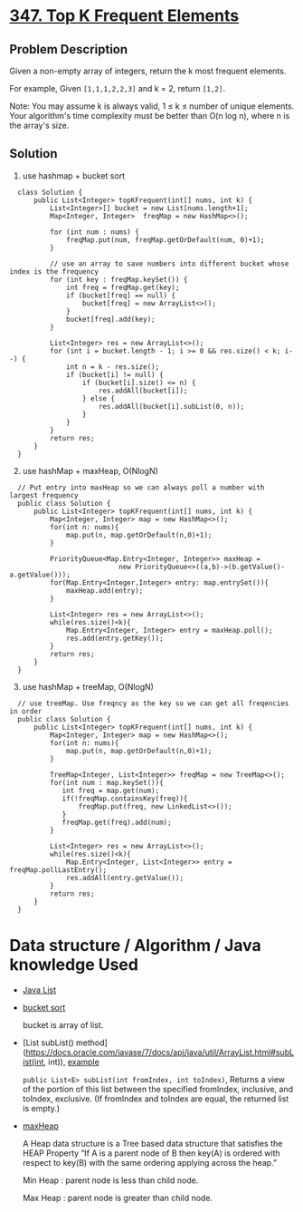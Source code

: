 # [347. Top K Frequent Elements](https://leetcode.com/problems/top-k-frequent-elements/description/)
## Problem Description
Given a non-empty array of integers, return the k most frequent elements.

For example,
Given `[1,1,1,2,2,3]` and k = 2, return `[1,2]`.

Note: 
You may assume k is always valid, 1 ≤ k ≤ number of unique elements.
Your algorithm's time complexity must be better than O(n log n), where n is the array's size.

## Solution
1. use hashmap + bucket sort  
```
  class Solution {
      public List<Integer> topKFrequent(int[] nums, int k) {
          List<Integer>[] bucket = new List[nums.length+1];
          Map<Integer, Integer>  freqMap = new HashMap<>();

          for (int num : nums) {
              freqMap.put(num, freqMap.getOrDefault(num, 0)+1);
          }
          
          // use an array to save numbers into different bucket whose index is the frequency
          for (int key : freqMap.keySet()) {
              int freq = freqMap.get(key);
              if (bucket[freq] == null) {
                  bucket[freq] = new ArrayList<>();
              }
              bucket[freq].add(key);
          }

          List<Integer> res = new ArrayList<>();
          for (int i = bucket.length - 1; i >= 0 && res.size() < k; i--) {
              int n = k - res.size();
              if (bucket[i] != null) {
                  if (bucket[i].size() <= n) {
                      res.addAll(bucket[i]);
                  } else {
                      res.addAll(bucket[i].subList(0, n));
                  }
              }
          }
          return res;
      }
  }
```

2. use hashMap + maxHeap, O(NlogN)
```
  // Put entry into maxHeap so we can always poll a number with largest frequency
  public class Solution {
      public List<Integer> topKFrequent(int[] nums, int k) {
          Map<Integer, Integer> map = new HashMap<>();
          for(int n: nums){
              map.put(n, map.getOrDefault(n,0)+1);
          }

          PriorityQueue<Map.Entry<Integer, Integer>> maxHeap = 
                           new PriorityQueue<>((a,b)->(b.getValue()-a.getValue()));
          for(Map.Entry<Integer,Integer> entry: map.entrySet()){
              maxHeap.add(entry);
          }

          List<Integer> res = new ArrayList<>();
          while(res.size()<k){
              Map.Entry<Integer, Integer> entry = maxHeap.poll();
              res.add(entry.getKey());
          }
          return res;
      }
  }
```

3. use hashMap + treeMap, O(NlogN)
```
  // use treeMap. Use freqncy as the key so we can get all freqencies in order
  public class Solution {
      public List<Integer> topKFrequent(int[] nums, int k) {
          Map<Integer, Integer> map = new HashMap<>();
          for(int n: nums){
              map.put(n, map.getOrDefault(n,0)+1);
          }

          TreeMap<Integer, List<Integer>> freqMap = new TreeMap<>();
          for(int num : map.keySet()){
             int freq = map.get(num);
             if(!freqMap.containsKey(freq)){
                 freqMap.put(freq, new LinkedList<>());
             }
             freqMap.get(freq).add(num);
          }

          List<Integer> res = new ArrayList<>();
          while(res.size()<k){
              Map.Entry<Integer, List<Integer>> entry = freqMap.pollLastEntry();
              res.addAll(entry.getValue());
          }
          return res;
      }
  }
```

# Data structure / Algorithm / Java knowledge Used
- [Java List](http://www.geeksforgeeks.org/list-interface-java-examples/)
- [bucket sort](http://www.geeksforgeeks.org/bucket-sort-2/)

  bucket is array of list.
  
- [List subList() method](https://docs.oracle.com/javase/7/docs/api/java/util/ArrayList.html#subList(int, int)), [example](https://beginnersbook.com/2013/12/how-to-get-sublist-of-an-arraylist-with-example/)  

  `public List<E> subList(int fromIndex, int toIndex)`, Returns a view of the portion of this list between the specified fromIndex, inclusive, and toIndex, exclusive. (If fromIndex and toIndex are equal, the returned list is empty.)
  
- [maxHeap](http://www.sanfoundry.com/java-program-implement-max-heap/)

  A Heap data structure is a Tree based data structure that satisfies the HEAP Property “If A is a parent node of B then key(A) is ordered with respect to key(B) with the same ordering applying across the heap.”
  
  Min Heap : parent node is less than child node.
  
  Max Heap : parent node is greater than child node.
